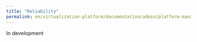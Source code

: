 ```yaml
---
title: "Reliability"
permalink: en/virtualization-platform/documentation/admin/platform-management/virtualization/reliability.html
---
```


In development
